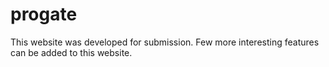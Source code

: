 # progate
This website was developed for submission.
Few more interesting features can be added to this website.
